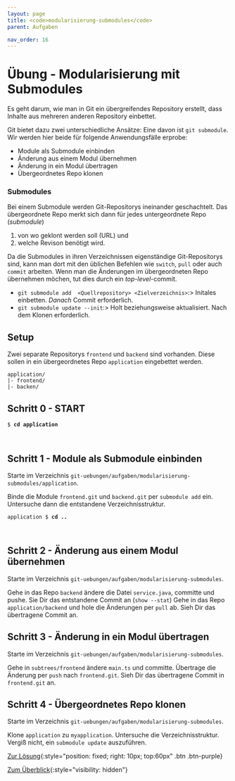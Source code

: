```yaml
---
layout: page
title: <code>modularisierung-submodules</code>
parent: Aufgaben

nav_order: 16
---
```

# Übung - Modularisierung mit Submodules


Es geht darum, wie man in Git ein übergreifendes
Repository erstellt, dass Inhalte aus mehreren
anderen Repository einbettet.

Git bietet dazu zwei unterschiedliche Ansätze:
Eine davon ist `git submodule`.
Wir werden hier beide für folgende Anwendungsfälle erprobe:

* Module als Submodule einbinden
* Änderung aus einem Modul übernehmen
* Änderung in ein Modul übertragen
* Übergeordnetes Repo klonen

### Submodules

Bei einem Submodule werden Git-Repositorys ineinander geschachtelt.
Das übergeordnete Repo merkt sich dann für jedes untergeordnete Repo (*submodule*)


 1. von wo geklont werden soll (URL) und
 2. welche Revison benötigt wird.

Da die Submodules in ihren Verzeichnissen eigenständige Git-Repositorys sind,
kann man dort mit den üblichen Befehlen wie `switch`, `pull` oder auch `commit` arbeiten.
Wenn man die Änderungen im übergeordneten Repo übernehmen möchen,
tut dies durch ein *top-level*-commit.

 * `git submodule add  <Quellrepository> <Zielverzeichnis>`:> Initales einbetten. *Danach* Commit erforderlich.
 * `git submodule update --init`:> Holt beziehungsweise aktualisiert. Nach dem Klonen erforderlich. 



## Setup

Zwei separate Repositorys `frontend` und `backend` sind vorhanden.
Diese sollen in ein übergeordnetes Repo `application` eingebettet werden.

```
application/
|- frontend/
|- backen/
```

  

<h2>Schritt 0 - START <!-- UEB/Modularisierung mit Submodules/0 --></h2>


<pre><code>$ <b>cd application</b><br><br><br></code></pre>


<h2>Schritt 1 - Module als Submodule einbinden <!-- UEB/Modularisierung mit Submodules/1 --></h2>

Starte im Verzeichnis `git-uebungen/aufgaben/modularisierung-submodules/application`.

Binde die Module `frontend.git` und `backend.git`
per `submodule add` ein.
Untersuche dann die entstandene Verzeichnisstruktur.


<pre><code>application $ <b>cd ..</b><br><br><br></code></pre>


<h2>Schritt 2 - Änderung aus einem Modul übernehmen <!-- UEB/Modularisierung mit Submodules/2 --></h2>

Starte im Verzeichnis `git-uebungen/aufgaben/modularisierung-submodules`.

Gehe in das Repo `backend` ändere die Datei `service.java`, committe und pushe.
Sie Dir das entstandene Commit an (`show --stat`)
Gehe in das Repo `application/backend` und hole die Änderungen per `pull` ab.
Sieh Dir das übertragene Commit an.

<h2>Schritt 3 - Änderung in ein Modul übertragen <!-- UEB/Modularisierung mit Submodules/3 --></h2>

Starte im Verzeichnis `git-uebungen/aufgaben/modularisierung-submodules`.

Gehe in `subtrees/frontend` ändere `main.ts` und committe.
Übertrage die Änderung per `push` nach `frontend.git`.
Sieh Dir das übertragene Commit in `frontend.git` an.

<h2>Schritt 4 - Übergeordnetes Repo klonen <!-- UEB/Modularisierung mit Submodules/4 --></h2>

Starte im Verzeichnis `git-uebungen/aufgaben/modularisierung-submodules`.

Klone `application` zu `myapplication`.
Untersuche die Verzeichnisstruktur.
Vergiß nicht, ein `submodule update` auszuführen.

[Zur Lösung](loesung-modularisierung-submodules.html){:style="position: fixed; right: 10px; top:60px" .btn .btn-purple}

[Zum Überblick](../../ueberblick.html){:style="visibility: hidden"}

